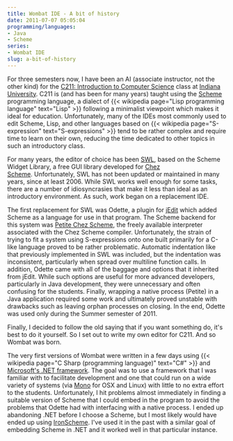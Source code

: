 ```yaml
---
title: Wombat IDE - A bit of history
date: 2011-07-07 05:05:04
programming/languages:
- Java
- Scheme
series:
- Wombat IDE
slug: a-bit-of-history
---
```

For three semesters now, I have been an AI (associate instructor, not the other kind) for the <a title="C211 Course Webpage" href="http://www.cs.indiana.edu/classes/c211/">C211: Introduction to Computer Science</a> class at <a title="Indiana University Homepage" href="http://iu.edu/">Indiana University</a>. C211 is (and has been for many years) taught using the <a title="Scheme Programming Language Homepage" href="http://schemers.org/">Scheme</a> programming language, a dialect of {{< wikipedia page="Lisp programming language" text="Lisp" >}} following a minimalist viewpoint which makes it ideal for education. Unfortunately, many of the IDEs most commonly used to edit Scheme, Lisp, and other languages based on {{< wikipedia page="S-expression" text="S-expressions" >}} tend to be rather complex and require time to learn on their own, reducing the time dedicated to other topics in such an introductory class.

<!--more-->

For many years, the editor of choice has been <a title="Scheme Widget Library Homepage" href="http://www.scheme.com/chezscheme.html">SWL</a>, based on the Scheme Widget Library, a free GUI library developed for <a title="Chez Scheme Homepage" href="http://www.scheme.com/chezscheme.html">Chez Scheme</a>. Unfortunately, SWL has not been updated or maintained in many years, since at least 2006. While SWL works well enough for some tasks, there are a number of idiosyncrasies that make it less than ideal as an introductory environment. As such, work began on a replacement IDE.

The first replacement for SWL was Odette, a plugin for <a title="JEdit Homepage" href="http://www.jedit.org/">jEdit</a> which added Scheme as a language for use in that program. The Scheme backend for this system was <a title="Petite Chez Scheme Homepage" href="http://www.scheme.com/petitechezscheme.html">Petite Chez Scheme</a>, the freely available interpreter associated with the Chez Scheme compiler. Unfortunately, the strain of trying to fit a system using S-expressions onto one built primarily for a C-like language proved to be rather problematic. Automatic indentation like that previously implemented in SWL was included, but the indentation was inconsistent, particularly when spread over multiline function calls. In addition, Odette came with all of the baggage and options that it inherited from jEdit. While such options are useful for more advanced developers, particularly in Java development, they were unnecessary and often confusing for the students. Finally, wrapping a native process (Petite) in a Java application required some work and ultimately proved unstable with drawbacks such as leaving orphan processes on closing. In the end, Odette was used only during the Summer semester of 2011.

Finally, I decided to follow the old saying that if you want something do, it's best to do it yourself. So I set out to write my own editor for C211. And so Wombat was born.
<p style="text-align: left;">The very first versions of Wombat were written in a few days using {{< wikipedia page="C Sharp (programming language)" text="C#" >}} and <a title=".NET Homepage" href="http://www.microsoft.com/net">Microsoft's .NET framework</a>. The goal was to use a framework that I was familiar with to facilitate development and one that could run on a wide variety of systems (via <a title="Mono Project Homepage" href="http://www.mono-project.com/Main_Page">Mono</a> for OSX and Linux) with little to no extra effort to the students. Unfortunately, I hit problems almost immediately in finding a suitable version of Scheme that I could embed in the program to avoid the problems that Odette had with interfacing with a native process. I ended up abandoning .NET before I choose a Scheme, but I most likely would have ended up using <a title="IronScheme Homepage" href="http://ironscheme.codeplex.com/">IronScheme</a>. I've used it in the past with a similar goal of embedding Scheme in .NET and it worked well in that particular instance.</p>